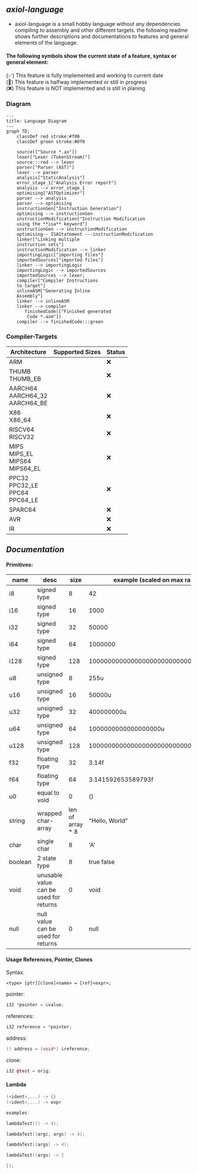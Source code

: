 ## _*axiol-language*_

- axiol-language is a small hobby language without any dependencies compiling
  to assembly and other different targets. the following readme shows further descriptions
  and documentations to features and general elements of the language.

#### The following symbols show the current state of a feature, syntax or general element:

(✅) This feature is fully implemented and working to current date   
(🚧) This feature is halfway implemented or still in progress   
(❌) This feature is NOT implemented and is still in planing

### Diagram

```mermaid
---
title: Language Diagram
---
graph TD;
    classDef red stroke:#f00
    classDef green stroke:#0f0

    source(["Source *.ax"])
    lexer["Lexer (TokenStream)"]
    source:::red --> lexer
    parser["Parser (AST)"]
    lexer --> parser
    analysis["StaticAnalysis"]
    error_stage_1["Analysis Error report"]
    analysis --> error_stage_1
    optimising["ASTOptimizer"]
    parser --> analysis
    parser --> optimising    
    instructionGen["Instruction Generation"]
    optimising --> instructionGen
    instructionModification["Instruction Modification
    using the **isa** keyword"]
    instructionGen --> instructionModification
    optimising-- ISAStatement ---instructionModification
    linker["Linking multiple
    instruction sets"]
    instructionModification --> linker
    importingLogic["importing files"]
    importedSources["imported files"]
    linker --> importingLogic
    importingLogic --> importedSources
    importedSources --> lexer;
    compiler["Compiler Instructions
    to target"]
    inlineASM["Generating Inline 
    Assembly"]
    linker --> inlineASM
    linker --> compiler
       finishedCode(["Finished generated
        Code *.asm"])
    compiler --> finishedCode:::green
```

### Compiler-Targets

| Architecture                              | Supported Sizes | Status |
|-------------------------------------------|-----------------|--------|
| ARM                                       |                 | ❌      |
| THUMB<br> THUMB_EB                        |                 | ❌      |
| AARCH64<br> AARCH64_32<br> AARCH64_BE     |                 | ❌      |
| X86<br> X86_64                            |                 | ❌      |
| RISCV64<br> RISCV32                       |                 | ❌      |
| MIPS<br> MIPS_EL<br> MIPS64<br> MIPS64_EL |                 | ❌      |
| PPC32<br> PPC32_LE<br> PPC64<br> PPC64_LE |                 | ❌      |
| SPARC64                                   |                 | ❌      |
| AVR                                       |                 | ❌      |
| IR                                        |                 | ❌      |

## _Documentation_ 

#### Primitives:

| name    | desc                                   | size             | example (scaled on max range exp)        |
|---------|----------------------------------------|------------------|------------------------------------------|
| i8      | signed type                            | 8                | 42                                       |
| i16     | signed type                            | 16               | 1000                                     |
| i32     | signed type                            | 32               | 50000                                    |
| i64     | signed type                            | 64               | 1000000                                  |
| i128    | signed type                            | 128              | 100000000000000000000000000000000000000  |
| u8      | unsigned type                          | 8                | 255u                                     |
| u16     | unsigned type                          | 16               | 50000u                                   |
| u32     | unsigned type                          | 32               | 400000000u                               |
| u64     | unsigned type                          | 64               | 1000000000000000000u                     |
| u128    | unsigned type                          | 128              | 100000000000000000000000000000000000000u |
| f32     | floating type                          | 32               | 3.14f                                    |
| f64     | floating type                          | 64               | 3.141592653589793f                       |
| u0      | equal to void                          | 0                | ()                                       |
| string  | wrapped char-array                     | len of array * 8 | "Hello, World"                           |
| char    | single char                            | 8                | 'A'                                      |
| boolean | 2 state type                           | 8                | true false                               |
| void    | unusable value can be used for returns | 0                | void                                     |
| null    | null value can be used for returns     | 0                | null                                     |

#### Usage References, Pointer, Clones

Syntax:
```
<type> [ptr][clone]<name> = [ref]<expr>;
```
pointer:
```cpp
i32 *pointer = &value;
```
references:
```cpp
i32 reference = *pointer;
```
address:
```cpp
() address = (void*) &reference;
```
clone:
```cpp
i32 @test = orig;
```

#### Lambda 
```cpp
(<ident>,...) -> {}
(<ident>,...) -> expr

examples:

lambdaTest(() -> 4);

lambdaTest((argc, args) -> 4);

lambdaTest((args) -> 4);

lambdaTest((args) -> {

});
```


